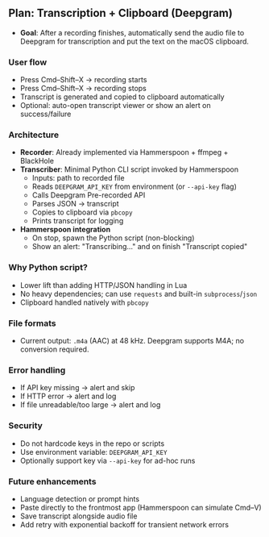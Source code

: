 ## Plan: Transcription + Clipboard (Deepgram)

- **Goal**: After a recording finishes, automatically send the audio file to Deepgram for transcription and put the text on the macOS clipboard.

### User flow
- Press Cmd–Shift–X → recording starts
- Press Cmd–Shift–X → recording stops
- Transcript is generated and copied to clipboard automatically
- Optional: auto-open transcript viewer or show an alert on success/failure

### Architecture
- **Recorder**: Already implemented via Hammerspoon + ffmpeg + BlackHole
- **Transcriber**: Minimal Python CLI script invoked by Hammerspoon
  - Inputs: path to recorded file
  - Reads `DEEPGRAM_API_KEY` from environment (or `--api-key` flag)
  - Calls Deepgram Pre-recorded API
  - Parses JSON → transcript
  - Copies to clipboard via `pbcopy`
  - Prints transcript for logging
- **Hammerspoon integration**
  - On stop, spawn the Python script (non-blocking)
  - Show an alert: "Transcribing…" and on finish "Transcript copied"

### Why Python script?
- Lower lift than adding HTTP/JSON handling in Lua
- No heavy dependencies; can use `requests` and built-in `subprocess`/`json`
- Clipboard handled natively with `pbcopy`

### File formats
- Current output: `.m4a` (AAC) at 48 kHz. Deepgram supports M4A; no conversion required.

### Error handling
- If API key missing → alert and skip
- If HTTP error → alert and log
- If file unreadable/too large → alert and log

### Security
- Do not hardcode keys in the repo or scripts
- Use environment variable: `DEEPGRAM_API_KEY`
- Optionally support key via `--api-key` for ad-hoc runs

### Future enhancements
- Language detection or prompt hints
- Paste directly to the frontmost app (Hammerspoon can simulate Cmd–V)
- Save transcript alongside audio file
- Add retry with exponential backoff for transient network errors
